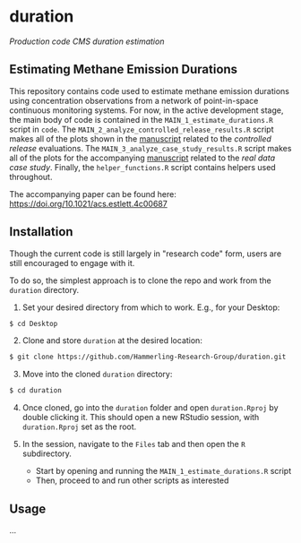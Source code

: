 # duration
*Production code CMS duration estimation*

## Estimating Methane Emission Durations

This repository contains code used to estimate methane emission durations using concentration observations from a network of point-in-space continuous monitoring systems. For now, in the active development stage, the main body of code is contained in the `MAIN_1_estimate_durations.R` script in `code`. The `MAIN_2_analyze_controlled_release_results.R` script makes all of the plots shown in the [manuscript](https://doi.org/10.1021/acs.estlett.4c00687) related to the *controlled release* evaluations. The `MAIN_3_analyze_case_study_results.R` script makes all of the plots for the accompanying [manuscript](https://doi.org/10.1021/acs.estlett.4c00687) related to the *real data case study*. Finally, the `helper_functions.R` script contains helpers used throughout. 

The accompanying paper can be found here: https://doi.org/10.1021/acs.estlett.4c00687

## Installation

Though the current code is still largely in "research code" form, users are still encouraged to engage with it. 

To do so, the simplest approach is to clone the repo and work from the `duration` directory. 

1. Set your desired directory from which to work. E.g., for your Desktop:

```bash
$ cd Desktop
```

2. Clone and store `duration` at the desired location:

```bash
$ git clone https://github.com/Hammerling-Research-Group/duration.git
```

3. Move into the cloned `duration` directory:

```bash
$ cd duration
```

4. Once cloned, go into the `duration` folder and open `duration.Rproj` by double clicking it. This should open a new RStudio session, with `duration.Rproj` set as the root. 

5. In the session, navigate to the `Files` tab and then open the `R` subdirectory.
     - Start by opening and running the `MAIN_1_estimate_durations.R` script
     - Then, proceed to and run other scripts as interested
  
## Usage

...
